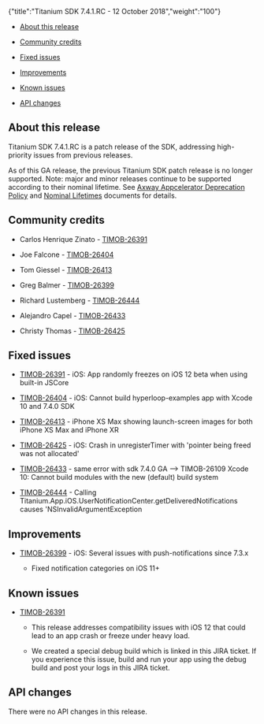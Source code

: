 {"title":"Titanium SDK 7.4.1.RC - 12 October 2018","weight":"100"}

* [About this release](#Aboutthisrelease)

* [Community credits](#Communitycredits)

* [Fixed issues](#Fixedissues)

* [Improvements](#Improvements)

* [Known issues](#Knownissues)

* [API changes](#APIchanges)


## About this release

Titanium SDK 7.4.1.RC is a patch release of the SDK, addressing high-priority issues from previous releases.

As of this GA release, the previous Titanium SDK patch release is no longer supported. Note: major and minor releases continue to be supported according to their nominal lifetime. See [Axway Appcelerator Deprecation Policy](/docs/appc/AMPLIFY_Appcelerator_Services_Overview/Axway_Appcelerator_Deprecation_Policy/) and [Nominal Lifetimes](/docs/appc/AMPLIFY_Appcelerator_Services_Overview/Axway_Appcelerator_Product_Lifecycle/#NominalLifetimes) documents for details.

## Community credits

* Carlos Henrique Zinato - [TIMOB-26391](https://jira.appcelerator.org/browse/TIMOB-26391)

* Joe Falcone - [TIMOB-26404](https://jira.appcelerator.org/browse/TIMOB-26404)

* Tom Giessel - [TIMOB-26413](https://jira.appcelerator.org/browse/TIMOB-26413)

* Greg Balmer - [TIMOB-26399](https://jira.appcelerator.org/browse/TIMOB-26399)

* Richard Lustemberg - [TIMOB-26444](https://jira.appcelerator.org/browse/TIMOB-26444)

* Alejandro Capel - [TIMOB-26433](https://jira.appcelerator.org/browse/TIMOB-26433)

* Christy Thomas - [TIMOB-26425](https://jira.appcelerator.org/browse/TIMOB-26425)


## Fixed issues

* [TIMOB-26391](https://jira.appcelerator.org/browse/TIMOB-26391) - iOS: App randomly freezes on iOS 12 beta when using built-in JSCore

* [TIMOB-26404](https://jira.appcelerator.org/browse/TIMOB-26404) - iOS: Cannot build hyperloop-examples app with Xcode 10 and 7.4.0 SDK

* [TIMOB-26413](https://jira.appcelerator.org/browse/TIMOB-26413) - iPhone XS Max showing launch-screen images for both iPhone XS Max and iPhone XR

* [TIMOB-26425](https://jira.appcelerator.org/browse/TIMOB-26425) - iOS: Crash in unregisterTimer with 'pointer being freed was not allocated'

* [TIMOB-26433](https://jira.appcelerator.org/browse/TIMOB-26433) - same error with sdk 7.4.0 GA --> TIMOB-26109 Xcode 10: Cannot build modules with the new (default) build system

* [TIMOB-26444](https://jira.appcelerator.org/browse/TIMOB-26444) - Calling Titanium.App.iOS.UserNotificationCenter.getDeliveredNotifications causes 'NSInvalidArgumentException


## Improvements

* [TIMOB-26399](https://jira.appcelerator.org/browse/TIMOB-26399) - iOS: Several issues with push-notifications since 7.3.x

  * Fixed notification categories on iOS 11+


## Known issues

* [TIMOB-26391](https://jira.appcelerator.org/browse/TIMOB-26391)

  * This release addresses compatibility issues with iOS 12 that could lead to an app crash or freeze under heavy load.

  * We created a special debug build which is linked in this JIRA ticket. If you experience this issue, build and run your app using the debug build and post your logs in this JIRA ticket.


## API changes

There were no API changes in this release.
